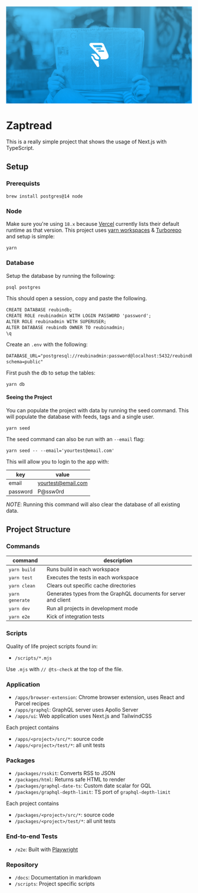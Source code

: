 ![Zaptread Header](.github/reubin-og.png)

# Zaptread

This is a really simple project that shows the usage of Next.js with TypeScript.

## Setup

### Prerequists

```
brew install postgres@14 node
```

### Node

Make sure you're using `18.x` because [Vercel](https://vercel.com/docs/runtimes#official-runtimes/node-js/node-js-version) currently lists their default runtime as that version. This project uses [yarn workspaces](https://classic.yarnpkg.com/lang/en/docs/workspaces/) & [Turborepo](https://turborepo.org/) and setup is simple:

```
yarn
```

### Database

Setup the database by running the following:

```
psql postgres
```

This should open a session, copy and paste the following.

```
CREATE DATABASE reubindb;
CREATE ROLE reubinadmin WITH LOGIN PASSWORD 'password';
ALTER ROLE reubinadmin WITH SUPERUSER;
ALTER DATABASE reubindb OWNER TO reubinadmin;
\q
```

Create an `.env` with the following:

```
DATABASE_URL="postgresql://reubinadmin:password@localhost:5432/reubindb?schema=public"
```

First push the db to setup the tables:

```
yarn db
```

#### Seeing the Project

You can populate the project with data by running the seed command. This will populate the database with feeds, tags and a single user.

```
yarn seed
```

The seed command can also be run with an `--email` flag:

```
yarn seed -- --email='yourtest@email.com'
```

This will allow you to login to the app with:

| key      | value              |
| -------- | ------------------ |
| email    | yourtest@email.com |
| password | P@ssw0rd           |

_NOTE_: Running this command will also clear the database of all existing data.

## Project Structure

### Commands

| command         | description                                                      |
| --------------- | ---------------------------------------------------------------- |
| `yarn build`    | Runs build in each workspace                                     |
| `yarn test`     | Executes the tests in each workspace                             |
| `yarn clean`    | Clears out specific cache directories                            |
| `yarn generate` | Generates types from the GraphQL documents for server and client |
| `yarn dev`      | Run all projects in development mode                             |
| `yarn e2e`      | Kick of integration tests                                        |

### Scripts

Quality of life project scripts found in:

- `/scripts/*.mjs`

Use `.mjs` with `// @ts-check` at the top of the file.

### Application

- `/apps/browser-extension`: Chrome browser extension, uses React and Parcel recipes
- `/apps/graphql`: GraphQL server uses Apollo Server
- `/apps/ui`: Web application uses Next.js and TailwindCSS

Each project contains

- `/apps/<project>/src/*`: source code
- `/apps/<project>/test/*`: all unit tests

### Packages

- `/packages/rsskit`: Converts RSS to JSON
- `/packages/html`: Returns safe HTML to render
- `/packages/graphql-date-ts`: Custom date scalar for GQL
- `/packages/graphql-depth-limit`: TS port of `graphql-depth-limit`

Each project contains

- `/packages/<project>/src/*`: source code
- `/packages/<project>/test/*`: all unit tests

### End-to-end Tests

- `/e2e`: Built with [Playwright](https://playwright.dev/)

### Repository

- `/docs`: Documentation in markdown
- `/scripts`: Project specific scripts
